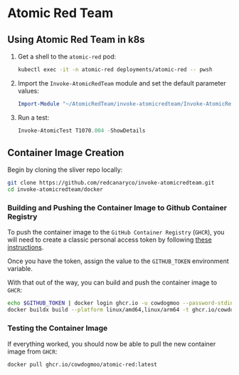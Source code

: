 # Atomic Red Team

## Using Atomic Red Team in k8s

1. Get a shell to the `atomic-red` pod:

   ```bash
   kubectl exec -it -n atomic-red deployments/atomic-red -- pwsh
   ```

1. Import the `Invoke-AtomicRedTeam` module and set the default parameter
   values:

   ```powershell
   Import-Module "~/AtomicRedTeam/invoke-atomicredteam/Invoke-AtomicRedTeam.psd1" -Force
   ```

1. Run a test:

   ```powershell
   Invoke-AtomicTest T1070.004 -ShowDetails
   ```

## Container Image Creation

Begin by cloning the sliver repo locally:

```bash
git clone https://github.com/redcanaryco/invoke-atomicredteam.git
cd invoke-atomicredteam/docker
```

### Building and Pushing the Container Image to Github Container Registry

To push the container image to the `GitHub Container Registry` (`GHCR`), you
will need to create a classic personal access token by following
[these instructions](https://docs.github.com/en/packages/working-with-a-github-packages-registry/working-with-the-container-registry).

Once you have the token, assign the value to the `GITHUB_TOKEN` environment variable.

With that out of the way, you can build and push the container image to `GHCR`:

```bash
echo $GITHUB_TOKEN | docker login ghcr.io -u cowdogmoo --password-stdin
docker buildx build --platform linux/amd64,linux/arm64 -t ghcr.io/cowdogmoo/atomic-red:latest --push .
```

### Testing the Container Image

If everything worked, you should now be able to pull the new container image
from `GHCR`:

```bash
docker pull ghcr.io/cowdogmoo/atomic-red:latest
```
